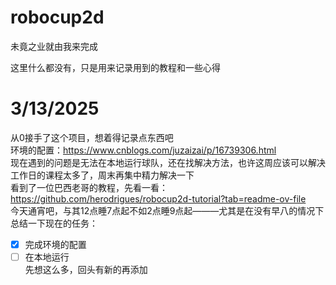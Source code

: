 # robocup2d
未竟之业就由我来完成

这里什么都没有，只是用来记录用到的教程和一些心得

# 3/13/2025
从0接手了这个项目，想着得记录点东西吧\
环境的配置：https://www.cnblogs.com/juzaizai/p/16739306.html \
现在遇到的问题是无法在本地运行球队，还在找解决方法，也许这周应该可以解决\
工作日的课程太多了，周末再集中精力解决一下\
看到了一位巴西老哥的教程，先看一看：https://github.com/herodrigues/robocup2d-tutorial?tab=readme-ov-file \
今天通宵吧，与其12点睡7点起不如2点睡9点起———尤其是在没有早八的情况下\
总结一下现在的任务：
- [x] 完成环境的配置
- [ ] 在本地运行\
先想这么多，回头有新的再添加
